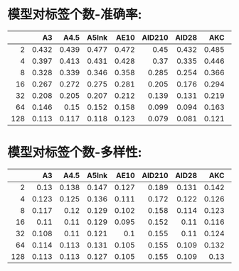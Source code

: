 # 模型对标签个数-准确率: 

<sub>

|     |    A3 |   A4.5 |   A5Ink |   AE10 |   AID210 |   AID28 |   AKC |    AL |   AOM3A1 |   AOM3A2 |   APVC |   BP10 |   BP9 |   CC20 |   CCM75 |   CF2.0 |   CF2.2 |   CF2.5 |   CF3.0 |   CHM6 |   CM2 |   CM3 |   CM4 |   CMC2 |   CMWF2 |   CPM20 |   CYE |   CYKM |   CYKMM |   CYM |   CYM2 |   CYM3 |   CYN |   CYN2 |   CYN3 |   CYS |   CYnai3 |   DLM9 |   DS225 |   EB5 |   GM20 |   HW100 |   I90 |   JQ20 |   JQ30 |   KJ21 |   KW50 |   KW60 |   KW70 |   KW80 |   KW85 |   KW90 |   MM11 |   MP4 |   PC15 |   PC20 |    PM |   PVC20 |   PVC30 |   PW2 |   PW6 |    R7 |   RRM |   RRM1.1 |   RRM2.1 |   RRM3.2 | RRM4.0    | RRM4.1    |   RS20 |   SF1.0 |   SIA2 |   SM22F |   SMM10 |   TWM12 |   YAA20 |    YH |   novelai |   ADXL06 |   ADXL11 |   AIDXL52 |   AIDXL61 |   AMXL30 |   BPXL0.3.1 |   CCXL |   CFXL1.0 |   CFXL2.0 |   CFXL2.5 | CXL1.0    | CXL2.0    |   HXLB01 |   KXLB7 |   KXLE1 |   NAI3 | NAXL10    |   PVCFB10 |   PVCFB25 |   RXL2v12 |
|----:|------:|-------:|--------:|-------:|---------:|--------:|------:|------:|---------:|---------:|-------:|-------:|------:|-------:|--------:|--------:|--------:|--------:|--------:|-------:|------:|------:|------:|-------:|--------:|--------:|------:|-------:|--------:|------:|-------:|-------:|------:|-------:|-------:|------:|---------:|-------:|--------:|------:|-------:|--------:|------:|-------:|-------:|-------:|-------:|-------:|-------:|-------:|-------:|-------:|-------:|------:|-------:|-------:|------:|--------:|--------:|------:|------:|------:|------:|---------:|---------:|---------:|:----------|:----------|-------:|--------:|-------:|--------:|--------:|--------:|--------:|------:|----------:|---------:|---------:|----------:|----------:|---------:|------------:|-------:|----------:|----------:|----------:|:----------|:----------|---------:|--------:|--------:|-------:|:----------|----------:|----------:|----------:|
|   2 | 0.432 |  0.439 |   0.477 |  0.472 |    0.45  |   0.432 | 0.485 | 0.497 |    0.481 |    0.445 |  0.44  |  0.546 | 0.47  |  0.436 |   0.52  |   0.443 |   0.479 |   0.424 |   0.54  |  0.418 | 0.441 | 0.431 | 0.513 |  0.46  |   0.478 |   0.427 | 0.462 |  0.443 |   0.503 | 0.502 |  0.497 |  0.495 | 0.466 |  0.438 |  0.473 | 0.513 |    0.501 |  0.465 |   0.482 | 0.456 |  0.468 |   0.484 | 0.514 |  0.51  |  0.515 |  0.509 |  0.491 |  0.494 |  0.487 |  0.488 |  0.456 |  0.49  |  0.444 | 0.477 |  0.504 |  0.51  | 0.424 |   0.432 |   0.355 | 0.447 | 0.462 | 0.502 | 0.523 |    0.53  |    0.554 |    0.553 | 0.566     | 0.573     |  0.465 |   0.527 |  0.494 |   0.497 |   0.496 |   0.509 |   0.487 | 0.462 |     0.454 |    0.528 |    0.515 |     0.517 |     0.527 |    0.456 |       0.407 |  0.456 |     0.411 |     0.38  |     0.447 | **0.656** | **0.678** |    0.362 |   0.494 |   0.244 |  0.576 | **0.616** |     0.428 |     0.531 |     0.485 |
|   4 | 0.397 |  0.413 |   0.431 |  0.428 |    0.37  |   0.335 | 0.446 | 0.448 |    0.439 |    0.414 |  0.389 |  0.484 | 0.426 |  0.391 |   0.472 |   0.396 |   0.439 |   0.384 |   0.482 |  0.387 | 0.414 | 0.393 | 0.465 |  0.421 |   0.434 |   0.372 | 0.408 |  0.4   |   0.452 | 0.45  |  0.445 |  0.452 | 0.422 |  0.394 |  0.43  | 0.461 |    0.436 |  0.403 |   0.425 | 0.424 |  0.423 |   0.422 | 0.457 |  0.46  |  0.468 |  0.452 |  0.434 |  0.441 |  0.454 |  0.446 |  0.427 |  0.46  |  0.413 | 0.421 |  0.458 |  0.468 | 0.389 |   0.378 |   0.298 | 0.39  | 0.408 | 0.448 | 0.487 |    0.49  |    0.509 |    0.52  | 0.521     | 0.522     |  0.435 |   0.473 |  0.438 |   0.45  |   0.448 |   0.448 |   0.439 | 0.417 |     0.399 |    0.473 |    0.461 |     0.472 |     0.445 |    0.412 |       0.355 |  0.411 |     0.329 |     0.333 |     0.394 | **0.623** | **0.641** |    0.321 |   0.451 |   0.261 |  0.539 | **0.556** |     0.377 |     0.469 |     0.445 |
|   8 | 0.328 |  0.339 |   0.346 |  0.358 |    0.285 |   0.254 | 0.366 | 0.381 |    0.363 |    0.347 |  0.323 |  0.409 | 0.34  |  0.323 |   0.402 |   0.308 |   0.366 |   0.308 |   0.406 |  0.314 | 0.344 | 0.336 | 0.391 |  0.347 |   0.353 |   0.3   | 0.348 |  0.333 |   0.385 | 0.373 |  0.369 |  0.376 | 0.359 |  0.327 |  0.369 | 0.385 |    0.356 |  0.326 |   0.348 | 0.35  |  0.338 |   0.362 | 0.39  |  0.385 |  0.391 |  0.378 |  0.352 |  0.372 |  0.395 |  0.386 |  0.368 |  0.4   |  0.329 | 0.359 |  0.386 |  0.396 | 0.311 |   0.317 |   0.23  | 0.307 | 0.32  | 0.378 | 0.414 |    0.413 |    0.443 |    0.446 | 0.457     | 0.46      |  0.365 |   0.393 |  0.384 |   0.375 |   0.361 |   0.382 |   0.376 | 0.356 |     0.324 |    0.379 |    0.373 |     0.374 |     0.365 |    0.329 |       0.285 |  0.333 |     0.26  |     0.292 |     0.34  | **0.531** | **0.571** |    0.25  |   0.375 |   0.21  |  0.459 | **0.464** |     0.29  |     0.382 |     0.378 |
|  16 | 0.267 |  0.272 |   0.275 |  0.281 |    0.205 |   0.176 | 0.294 | 0.303 |    0.287 |    0.275 |  0.253 |  0.333 | 0.277 |  0.257 |   0.333 |   0.25  |   0.29  |   0.242 |   0.328 |  0.252 | 0.276 | 0.274 | 0.324 |  0.273 |   0.286 |   0.241 | 0.281 |  0.262 |   0.311 | 0.295 |  0.297 |  0.3   | 0.292 |  0.257 |  0.296 | 0.312 |    0.278 |  0.261 |   0.285 | 0.272 |  0.273 |   0.298 | 0.311 |  0.305 |  0.313 |  0.306 |  0.28  |  0.298 |  0.317 |  0.32  |  0.294 |  0.327 |  0.261 | 0.289 |  0.306 |  0.31  | 0.255 |   0.245 |   0.169 | 0.249 | 0.257 | 0.305 | 0.342 |    0.346 |    0.367 |    0.375 | **0.382** | 0.38      |  0.294 |   0.318 |  0.304 |   0.308 |   0.295 |   0.305 |   0.303 | 0.283 |     0.253 |    0.295 |    0.296 |     0.293 |     0.281 |    0.251 |       0.224 |  0.251 |     0.188 |     0.257 |     0.279 | **0.435** | **0.467** |    0.191 |   0.302 |   0.169 |  0.352 | 0.356     |     0.201 |     0.285 |     0.292 |
|  32 | 0.208 |  0.205 |   0.207 |  0.212 |    0.139 |   0.131 | 0.219 | 0.232 |    0.221 |    0.21  |  0.192 |  0.253 | 0.206 |  0.195 |   0.25  |   0.192 |   0.217 |   0.179 |   0.245 |  0.189 | 0.207 | 0.21  | 0.245 |  0.205 |   0.221 |   0.175 | 0.215 |  0.19  |   0.232 | 0.224 |  0.221 |  0.227 | 0.223 |  0.19  |  0.23  | 0.24  |    0.22  |  0.193 |   0.208 | 0.202 |  0.206 |   0.226 | 0.24  |  0.239 |  0.244 |  0.236 |  0.205 |  0.227 |  0.245 |  0.242 |  0.223 |  0.249 |  0.2   | 0.217 |  0.241 |  0.24  | 0.191 |   0.182 |   0.122 | 0.183 | 0.192 | 0.224 | 0.266 |    0.267 |    0.284 |    0.292 | 0.298     | **0.302** |  0.225 |   0.243 |  0.224 |   0.234 |   0.222 |   0.239 |   0.234 | 0.217 |     0.19  |    0.205 |    0.201 |     0.206 |     0.196 |    0.164 |       0.155 |  0.175 |     0.132 |     0.203 |     0.216 | **0.331** | **0.35**  |    0.131 |   0.212 |   0.109 |  0.235 | 0.254     |     0.128 |     0.2   |     0.214 |
|  64 | 0.146 |  0.15  |   0.152 |  0.158 |    0.099 |   0.094 | 0.163 | 0.171 |    0.166 |    0.162 |  0.138 |  0.186 | 0.149 |  0.14  |   0.188 |   0.144 |   0.164 |   0.132 |   0.181 |  0.14  | 0.152 | 0.148 | 0.179 |  0.151 |   0.16  |   0.128 | 0.157 |  0.145 |   0.175 | 0.168 |  0.164 |  0.167 | 0.163 |  0.138 |  0.171 | 0.179 |    0.161 |  0.137 |   0.154 | 0.147 |  0.15  |   0.165 | 0.178 |  0.172 |  0.18  |  0.171 |  0.144 |  0.163 |  0.179 |  0.178 |  0.163 |  0.187 |  0.147 | 0.158 |  0.177 |  0.178 | 0.139 |   0.134 |   0.098 | 0.136 | 0.143 | 0.165 | 0.196 |    0.194 |    0.216 |    0.221 | 0.227     | **0.229** |  0.163 |   0.176 |  0.16  |   0.174 |   0.159 |   0.174 |   0.171 | 0.153 |     0.139 |    0.134 |    0.138 |     0.147 |     0.143 |    0.106 |       0.11  |  0.121 |     0.093 |     0.162 |     0.17  | **0.24**  | **0.257** |    0.092 |   0.154 |   0.074 |  0.15  | 0.178     |     0.091 |     0.139 |     0.156 |
| 128 | 0.113 |  0.117 |   0.118 |  0.123 |    0.079 |   0.081 | 0.121 | 0.131 |    0.129 |    0.128 |  0.11  |  0.144 | 0.117 |  0.109 |   0.141 |   0.116 |   0.127 |   0.104 |   0.142 |  0.11  | 0.121 | 0.117 | 0.138 |  0.121 |   0.126 |   0.102 | 0.122 |  0.112 |   0.129 | 0.13  |  0.128 |  0.134 | 0.122 |  0.105 |  0.128 | 0.139 |    0.124 |  0.105 |   0.118 | 0.114 |  0.116 |   0.122 | 0.135 |  0.136 |  0.139 |  0.131 |  0.106 |  0.127 |  0.138 |  0.136 |  0.125 |  0.143 |  0.114 | 0.123 |  0.14  |  0.139 | 0.108 |   0.106 |   0.086 | 0.108 | 0.111 | 0.122 | 0.152 |    0.153 |    0.168 |    0.174 | 0.177     | **0.182** |  0.124 |   0.136 |  0.121 |   0.128 |   0.125 |   0.134 |   0.13  | 0.119 |     0.111 |    0.095 |    0.098 |     0.112 |     0.113 |    0.074 |       0.085 |  0.092 |     0.071 |     0.133 |     0.137 | **0.179** | **0.192** |    0.073 |   0.121 |   0.055 |  0.106 | 0.134     |     0.071 |     0.101 |     0.12  |

</sub>

# 模型对标签个数-多样性: 

<sub>

|     |    A3 |   A4.5 |   A5Ink |   AE10 |   AID210 |   AID28 |   AKC |    AL |   AOM3A1 |   AOM3A2 |   APVC |   BP10 |   BP9 |   CC20 |   CCM75 |   CF2.0 |   CF2.2 |   CF2.5 |   CF3.0 |   CHM6 |   CM2 |   CM3 |   CM4 |   CMC2 |   CMWF2 |   CPM20 |   CYE |   CYKM |   CYKMM |   CYM |   CYM2 |   CYM3 |   CYN |   CYN2 |   CYN3 |   CYS |   CYnai3 |   DLM9 |   DS225 |   EB5 |   GM20 |   HW100 |   I90 |   JQ20 |   JQ30 |   KJ21 |   KW50 |   KW60 |   KW70 |   KW80 |   KW85 |   KW90 |   MM11 |   MP4 |   PC15 |   PC20 |    PM |   PVC20 |   PVC30 |   PW2 |   PW6 |    R7 |   RRM |   RRM1.1 |   RRM2.1 |   RRM3.2 |   RRM4.0 |   RRM4.1 |   RS20 |   SF1.0 |   SIA2 |   SM22F |   SMM10 |   TWM12 |   YAA20 |    YH |   novelai | ADXL06    | ADXL11    |   AIDXL52 |   AIDXL61 | AMXL30    |   BPXL0.3.1 |   CCXL |   CFXL1.0 |   CFXL2.0 |   CFXL2.5 |   CXL1.0 |   CXL2.0 |   HXLB01 |   KXLB7 | KXLE1     |   NAI3 |   NAXL10 |   PVCFB10 |   PVCFB25 |   RXL2v12 |
|----:|------:|-------:|--------:|-------:|---------:|--------:|------:|------:|---------:|---------:|-------:|-------:|------:|-------:|--------:|--------:|--------:|--------:|--------:|-------:|------:|------:|------:|-------:|--------:|--------:|------:|-------:|--------:|------:|-------:|-------:|------:|-------:|-------:|------:|---------:|-------:|--------:|------:|-------:|--------:|------:|-------:|-------:|-------:|-------:|-------:|-------:|-------:|-------:|-------:|-------:|------:|-------:|-------:|------:|--------:|--------:|------:|------:|------:|------:|---------:|---------:|---------:|---------:|---------:|-------:|--------:|-------:|--------:|--------:|--------:|--------:|------:|----------:|:----------|:----------|----------:|----------:|:----------|------------:|-------:|----------:|----------:|----------:|---------:|---------:|---------:|--------:|:----------|-------:|---------:|----------:|----------:|----------:|
|   2 | 0.13  |  0.138 |   0.147 |  0.127 |    0.189 |   0.131 | 0.142 | 0.142 |    0.146 |    0.146 |  0.15  |  0.13  | 0.138 |  0.123 |   0.138 |   0.197 |   0.167 |   0.164 |   0.136 |  0.145 | 0.142 | 0.144 | 0.143 |  0.13  |   0.127 |   0.155 | 0.131 |  0.141 |   0.138 | 0.169 |  0.165 |  0.152 | 0.125 |  0.126 |  0.129 | 0.147 |    0.151 |  0.139 |   0.144 | 0.158 |  0.148 |   0.135 | 0.136 |  0.146 |  0.139 |  0.142 |  0.146 |  0.143 |  0.148 |  0.137 |  0.134 |  0.14  |  0.145 | 0.142 |  0.136 |  0.132 | 0.154 |   0.148 |   0.153 | 0.163 | 0.157 | 0.135 | 0.139 |    0.14  |    0.145 |    0.141 |    0.147 |    0.15  |  0.129 |   0.137 |  0.137 |   0.139 |   0.15  |   0.138 |   0.139 | 0.123 |     0.181 | 0.226     | **0.234** |     0.175 |     0.162 | **0.235** |       0.103 |  0.191 |     0.101 |     0.075 |     0.1   |    0.14  |    0.14  |    0.201 |   0.12  | **0.265** |  0.184 |    0.192 |     0.169 |     0.186 |     0.119 |
|   4 | 0.123 |  0.125 |   0.136 |  0.111 |    0.172 |   0.122 | 0.126 | 0.132 |    0.131 |    0.136 |  0.135 |  0.121 | 0.127 |  0.115 |   0.122 |   0.186 |   0.15  |   0.149 |   0.129 |  0.13  | 0.132 | 0.134 | 0.134 |  0.12  |   0.115 |   0.143 | 0.126 |  0.132 |   0.131 | 0.16  |  0.159 |  0.149 | 0.114 |  0.118 |  0.119 | 0.143 |    0.142 |  0.129 |   0.133 | 0.138 |  0.131 |   0.121 | 0.127 |  0.139 |  0.131 |  0.127 |  0.133 |  0.138 |  0.144 |  0.132 |  0.128 |  0.135 |  0.131 | 0.129 |  0.129 |  0.126 | 0.153 |   0.132 |   0.142 | 0.155 | 0.148 | 0.122 | 0.133 |    0.132 |    0.139 |    0.136 |    0.14  |    0.142 |  0.116 |   0.129 |  0.124 |   0.128 |   0.14  |   0.123 |   0.129 | 0.115 |     0.173 | 0.205     | **0.226** |     0.156 |     0.147 | **0.22**  |       0.097 |  0.181 |     0.104 |     0.072 |     0.097 |    0.136 |    0.134 |    0.192 |   0.126 | **0.263** |  0.178 |    0.184 |     0.174 |     0.186 |     0.121 |
|   8 | 0.117 |  0.12  |   0.129 |  0.102 |    0.158 |   0.114 | 0.123 | 0.13  |    0.122 |    0.132 |  0.13  |  0.117 | 0.115 |  0.114 |   0.117 |   0.171 |   0.143 |   0.141 |   0.126 |  0.119 | 0.132 | 0.134 | 0.127 |  0.118 |   0.115 |   0.139 | 0.125 |  0.129 |   0.13  | 0.151 |  0.153 |  0.144 | 0.114 |  0.113 |  0.119 | 0.143 |    0.135 |  0.125 |   0.13  | 0.134 |  0.124 |   0.119 | 0.125 |  0.134 |  0.126 |  0.125 |  0.131 |  0.135 |  0.136 |  0.128 |  0.124 |  0.125 |  0.128 | 0.127 |  0.129 |  0.122 | 0.149 |   0.13  |   0.138 | 0.146 | 0.145 | 0.122 | 0.128 |    0.128 |    0.131 |    0.13  |    0.132 |    0.135 |  0.114 |   0.126 |  0.117 |   0.126 |   0.134 |   0.123 |   0.124 | 0.113 |     0.168 | 0.203     | **0.222** |     0.153 |     0.137 | **0.215** |       0.097 |  0.18  |     0.102 |     0.07  |     0.096 |    0.145 |    0.137 |    0.189 |   0.13  | **0.248** |  0.183 |    0.185 |     0.174 |     0.19  |     0.123 |
|  16 | 0.11  |  0.11  |   0.129 |  0.095 |    0.152 |   0.11  | 0.116 | 0.125 |    0.116 |    0.123 |  0.12  |  0.115 | 0.111 |  0.111 |   0.112 |   0.161 |   0.135 |   0.139 |   0.125 |  0.111 | 0.122 | 0.126 | 0.12  |  0.111 |   0.112 |   0.132 | 0.124 |  0.125 |   0.129 | 0.156 |  0.156 |  0.145 | 0.111 |  0.106 |  0.114 | 0.143 |    0.138 |  0.117 |   0.124 | 0.132 |  0.12  |   0.113 | 0.122 |  0.131 |  0.121 |  0.118 |  0.126 |  0.134 |  0.137 |  0.125 |  0.125 |  0.129 |  0.121 | 0.117 |  0.127 |  0.121 | 0.14  |   0.12  |   0.139 | 0.137 | 0.138 | 0.118 | 0.124 |    0.126 |    0.13  |    0.129 |    0.131 |    0.133 |  0.102 |   0.123 |  0.118 |   0.121 |   0.132 |   0.116 |   0.117 | 0.109 |     0.166 | 0.205     | **0.219** |     0.143 |     0.135 | **0.219** |       0.095 |  0.183 |     0.098 |     0.074 |     0.095 |    0.155 |    0.141 |    0.184 |   0.13  | **0.249** |  0.186 |    0.189 |     0.171 |     0.189 |     0.131 |
|  32 | 0.108 |  0.11  |   0.121 |  0.1   |    0.155 |   0.11  | 0.124 | 0.126 |    0.112 |    0.118 |  0.112 |  0.117 | 0.11  |  0.108 |   0.112 |   0.152 |   0.131 |   0.135 |   0.127 |  0.115 | 0.121 | 0.126 | 0.127 |  0.112 |   0.111 |   0.135 | 0.13  |  0.128 |   0.129 | 0.155 |  0.156 |  0.149 | 0.109 |  0.104 |  0.113 | 0.145 |    0.133 |  0.115 |   0.127 | 0.142 |  0.122 |   0.112 | 0.127 |  0.141 |  0.124 |  0.121 |  0.124 |  0.141 |  0.146 |  0.132 |  0.131 |  0.134 |  0.12  | 0.126 |  0.132 |  0.126 | 0.143 |   0.118 |   0.132 | 0.135 | 0.138 | 0.116 | 0.13  |    0.134 |    0.137 |    0.133 |    0.133 |    0.135 |  0.109 |   0.126 |  0.115 |   0.125 |   0.131 |   0.121 |   0.119 | 0.112 |     0.157 | 0.221     | **0.224** |     0.141 |     0.132 | **0.231** |       0.093 |  0.186 |     0.1   |     0.074 |     0.093 |    0.169 |    0.149 |    0.184 |   0.134 | **0.251** |  0.192 |    0.201 |     0.178 |     0.18  |     0.134 |
|  64 | 0.114 |  0.113 |   0.131 |  0.105 |    0.155 |   0.109 | 0.132 | 0.131 |    0.112 |    0.119 |  0.116 |  0.121 | 0.113 |  0.108 |   0.117 |   0.152 |   0.133 |   0.139 |   0.135 |  0.122 | 0.13  | 0.135 | 0.13  |  0.117 |   0.121 |   0.138 | 0.146 |  0.132 |   0.137 | 0.164 |  0.17  |  0.161 | 0.116 |  0.108 |  0.122 | 0.154 |    0.135 |  0.117 |   0.138 | 0.15  |  0.124 |   0.116 | 0.138 |  0.148 |  0.133 |  0.124 |  0.123 |  0.15  |  0.151 |  0.145 |  0.137 |  0.143 |  0.127 | 0.128 |  0.14  |  0.136 | 0.152 |   0.121 |   0.132 | 0.137 | 0.148 | 0.123 | 0.142 |    0.141 |    0.144 |    0.144 |    0.145 |    0.146 |  0.117 |   0.14  |  0.121 |   0.13  |   0.142 |   0.131 |   0.125 | 0.12  |     0.162 | **0.241** | 0.235     |     0.151 |     0.138 | **0.265** |       0.099 |  0.199 |     0.107 |     0.075 |     0.101 |    0.186 |    0.164 |    0.189 |   0.141 | **0.252** |  0.203 |    0.211 |     0.179 |     0.203 |     0.139 |
| 128 | 0.113 |  0.113 |   0.127 |  0.105 |    0.155 |   0.109 | 0.13  | 0.132 |    0.11  |    0.114 |  0.112 |  0.125 | 0.112 |  0.107 |   0.119 |   0.15  |   0.133 |   0.141 |   0.142 |  0.124 | 0.129 | 0.133 | 0.137 |  0.117 |   0.123 |   0.139 | 0.145 |  0.141 |   0.145 | 0.165 |  0.164 |  0.161 | 0.116 |  0.101 |  0.124 | 0.159 |    0.134 |  0.116 |   0.138 | 0.158 |  0.121 |   0.114 | 0.138 |  0.158 |  0.139 |  0.125 |  0.117 |  0.154 |  0.162 |  0.148 |  0.145 |  0.147 |  0.126 | 0.13  |  0.144 |  0.142 | 0.159 |   0.121 |   0.128 | 0.139 | 0.144 | 0.129 | 0.143 |    0.145 |    0.145 |    0.146 |    0.144 |    0.145 |  0.124 |   0.143 |  0.133 |   0.129 |   0.139 |   0.136 |   0.128 | 0.122 |     0.156 | **0.248** | 0.227     |     0.148 |     0.129 | **0.259** |       0.098 |  0.211 |     0.108 |     0.075 |     0.099 |    0.2   |    0.167 |    0.189 |   0.135 | **0.247** |  0.194 |    0.215 |     0.18  |     0.19  |     0.14  |

</sub>

